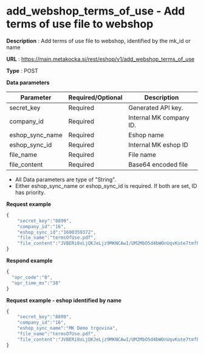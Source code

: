 # add_webshop_terms_of_use - Add terms of use file to webshop

**Description** : Add terms of use file to webshop, identified by the mk_id or name

**URL** : https://main.metakocka.si/rest/eshop/v1/add_webshop_terms_of_use

**Type** : POST

**Data parameters**

| Parameter       | Required/Optional | Description             |
|-----------------|-------------------|-------------------------|
| secret_key      | Required          | Generated API key.      |
| company_id      | Required          | Internal MK company ID. |
| eshop_sync_name | Required          | Eshop name              |
| eshop_sync_id   | Required          | Internal MK eshop ID    |
| file_name       | Required          | File name               |
| file_content    | Required          | Base64 encoded file     |

* All Data parameters are type of "String".
* Either eshop_sync_name or eshop_sync_id is required. If both are set, ID has priority.

**Request example**
```javascript
{
    "secret_key":"8899",
    "company_id":"16",
    "eshop_sync_id":"1600359372",
    "file_name":"termsOfUse.pdf",
    "file_content":"JVBERi0xLjQKJeLjz9MKNCAwI/UM2MbO5d4bWOnUqvKute7tmfP..."
}
```

**Respond example**
```javascript
{
  "opr_code":"0",
  "opr_time_ms":"38"
}
```

**Request example - eshop identified by name**
```javascript
{
    "secret_key":"8899",
    "company_id":"16",
    "eshop_sync_name":"MK Demo trgovina",
    "file_name":"termsOfUse.pdf",
    "file_content":"JVBERi0xLjQKJeLjz9MKNCAwI/UM2MbO5d4bWOnUqvKute7tmfP..."
}
```